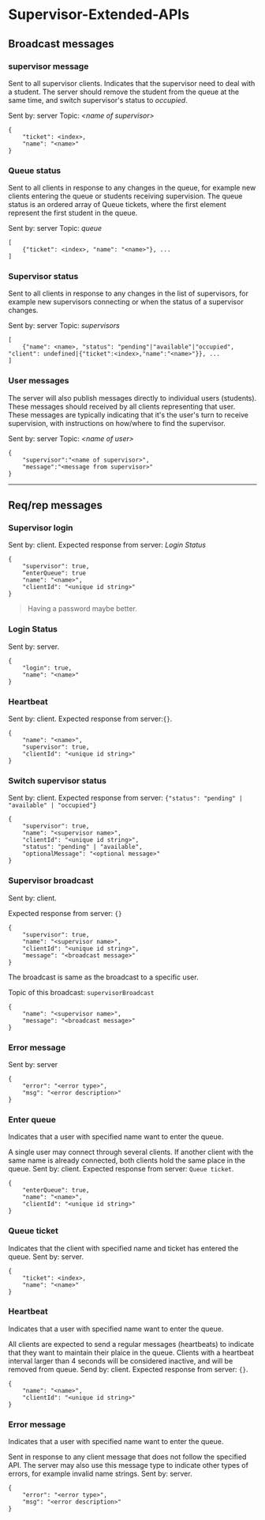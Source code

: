 # Supervisor-Extended-APIs


## Broadcast messages

### supervisor message
Sent to all supervisor clients. Indicates that the supervisor need to deal with a student. The server should remove the student from the queue at the same time, and switch supervisor's status to *occupied*. 

Sent by: server
Topic: *\<name of supervisor\>*

```
{
    "ticket": <index>,
    "name": "<name>"
}
```

### Queue status
Sent to all clients in response to any changes in the queue, for example new clients entering the queue or students receiving supervision. The queue status is an ordered array of Queue tickets, where the first element represent the first student in the queue.

Sent by: server
Topic: *queue*

```
[ 
    {"ticket": <index>, "name": "<name>"}, ... 
]
```

### Supervisor status
Sent to all clients in response to any changes in the list of supervisors, for example new supervisors connecting or when the status of a supervisor changes.

Sent by: server
Topic: *supervisors*

```
[ 
    {"name": <name>, "status": "pending"|"available"|"occupied", "client": undefined|{"ticket":<index>,"name":"<name>"}}, ... 
]
```

### User messages
The server will also publish messages directly to individual users (students). These messages should received by all clients representing that user. These messages are typically indicating that it's the user's turn to receive supervision, with instructions on how/where to find the supervisor.

Sent by: server
Topic: *\<name of user\>*

```
{
    "supervisor":"<name of supervisor>",
    "message":"<message from supervisor>"
}
```

---


## Req/rep messages

### Supervisor login

Sent by: client.
Expected response from server: *Login Status*

```
{
    "supervisor": true,
    “enterQueue": true
    "name": "<name>",
    "clientId": "<unique id string>"
}
```

> Having a password maybe better.

### Login Status

Sent by: server.

```
{
    "login": true,
    "name": "<name>"
}
```

### Heartbeat

Sent by: client.
Expected response from server:`{}`.

```
{
    "name": "<name>",
    "supervisor": true,
    "clientId": "<unique id string>"
}
```

### Switch supervisor status
Sent by: client.
Expected response from server: `{"status": "pending" | "available" | "occupied"}`

```
{
    "supervisor": true,
    "name": "<supervisor name>",
    "clientId": "<unique id string>",
    "status": "pending" | "available",
    "optionalMessage": "<optional message>"
}
```

### Supervisor broadcast
Sent by: client.



Expected response from server: `{}`

```
{
    "supervisor": true,
    "name": "<supervisor name>",
    "clientId": "<unique id string>",
    "message": "<broadcast message>"
}
```



The broadcast is same as the broadcast to a specific user.

Topic of this broadcast: `supervisorBroadcast`

```
{
	"name": "<supervisor name>",
	"message": "<broadcast message>"
}
```




### Error message
Sent by: server
```
{
    "error": "<error type>",
    "msg": "<error description>"
}
```

### Enter queue
Indicates that a user with specified name want to enter the queue.

A single user may connect through several clients. If another client with the same name is already connected, both clients hold the same place in the queue.
Sent by: client.
Expected response from server: `Queue ticket`.
```
{
    "enterQueue": true,
    "name": "<name>",
    "clientId": "<unique id string>"
}
```

### Queue ticket
Indicates that the client with specified name and ticket has entered the queue.
Sent by: server. 
```
{
    "ticket": <index>,
    "name": "<name>"
}
```

### Heartbeat
Indicates that a user with specified name want to enter the queue.

All clients are expected to send a regular messages (heartbeats) to indicate that they want to maintain their plaice in the queue. Clients with a heartbeat interval larger than 4 seconds will be considered inactive, and will be removed from queue.
Send by: client.
Expected response from server: `{}`.
```
{
    "name": "<name>",
    "clientId": "<unique id string>"
}
```

### Error message
Indicates that a user with specified name want to enter the queue.

Sent in response to any client message that does not follow the specified API. The server may also use this message type to indicate other types of errors, for example invalid name strings.
Sent by: server. 
```
{
    "error": "<error type>",
    "msg": "<error description>"
}
```
